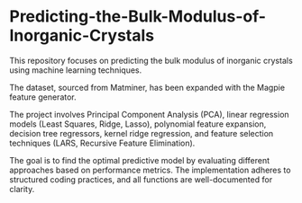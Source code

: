# Predicting-the-Bulk-Modulus-of-Inorganic-Crystals

This repository focuses on predicting the bulk modulus of inorganic crystals using machine learning techniques. 

The dataset, sourced from Matminer, has been expanded with the Magpie feature generator. 

The project involves Principal Component Analysis (PCA), linear regression models (Least Squares, Ridge, Lasso), polynomial feature expansion, decision tree regressors, kernel ridge regression, and feature selection techniques (LARS, Recursive Feature Elimination). 

The goal is to find the optimal predictive model by evaluating different approaches based on performance metrics. The implementation adheres to structured coding practices, and all functions are well-documented for clarity.

